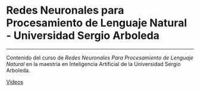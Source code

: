 # Redes Neuronales para Procesamiento de Lenguaje Natural - Universidad Sergio Arboleda
---

Contenido del curso de _Redes Neuronales Para Procesamiento de Lenguaje Natural_ en la maestria en Inteligencia Artificial de la Universidad Sergio Arboleda.

[Videos](https://youtube.com/playlist?list=PL6JCnO_rdB86pED5p31OxpMqV9stVpR-Z&si=mxNp212slQKPPKbp)
